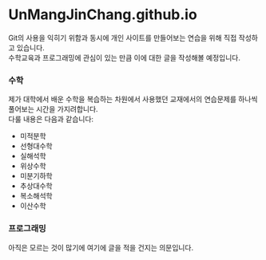 # UnMangJinChang.github.io
Git의 사용을 익히기 위함과 동시에 개인 사이트를 만들어보는 연습을 위해 직접 작성하고 있습니다.<br>
수학교육과 프로그래밍에 관심이 있는 만큼 이에 대한 글을 작성해볼 예정입니다.<br>

<h3>수학</h3>
제가 대학에서 배운 수학을 복습하는 차원에서 사용했던 교재에서의 연습문제를 하나씩 풀어보는 시간을 가지려합니다.<br>
다룰 내용은 다음과 같습니다:<br>
<ul>
  <li>미적분학</li>
  <li>선형대수학</li>
  <li>실해석학</li>
  <li>위상수학</li>
  <li>미분기하학</li>
  <li>추상대수학</li>
  <li>복소해석학</li>
  <li>이산수학</li>
</ul>

<h3>프로그래밍</h3>
아직은 모르는 것이 많기에 여기에 글을 적을 건지는 의문입니다.
